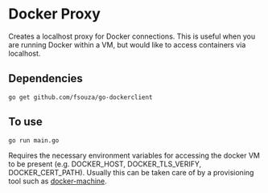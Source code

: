 # Docker Proxy

Creates a localhost proxy for Docker connections. This is useful when you are running Docker within a VM, but would like to access containers via localhost.

## Dependencies

    go get github.com/fsouza/go-dockerclient

## To use

    go run main.go

Requires the necessary environment variables for accessing the docker VM to be present (e.g. DOCKER_HOST, DOCKER_TLS_VERIFY, DOCKER_CERT_PATH). Usually this can be taken care of by a provisioning tool such as [docker-machine](https://docs.docker.com/machine/reference/env/).